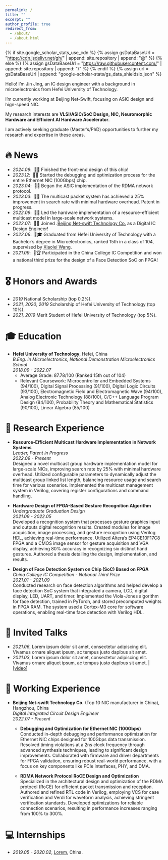 ```yaml
---
permalink: /
title: ""
excerpt: ""
author_profile: true
redirect_from: 
  - /about/
  - /about.html
---
```


{% if site.google_scholar_stats_use_cdn %}
{% assign gsDataBaseUrl = "https://cdn.jsdelivr.net/gh/" | append: site.repository | append: "@" %}
{% else %}
{% assign gsDataBaseUrl = "https://raw.githubusercontent.com/" | append: site.repository | append: "/" %}
{% endif %}
{% assign url = gsDataBaseUrl | append: "google-scholar-stats/gs_data_shieldsio.json" %}

<span class='anchor' id='about-me'></span>

Hello! I’m Jin Jing, an IC design engineer with a background in microelectronics from Hefei University of Technology.

I’m currently working at Beijing Net-Swift, focusing on ASIC design and hign-speed NIC.

My research interests are **VLSI/ASIC/SoC Design, NIC, Neuromorphic Hardware and Efficient AI Hardware Accelerator**.

I am actively seeking graduate (Master’s/PhD) opportunities to further my research and expertise in these areas.

# 🔥 News
- *2024.09*: &nbsp;🎉📝 Finished the front-end design of this chip!
- *2023.12*: &nbsp;🎉📝 Started the debugging and optimization process for the entire Ethernet NIC (100Gbps) chip.
- *2023.04*: &nbsp;🎉📝 Began the ASIC implementation of the RDMA network protocol.
- *2023.03*: &nbsp;🎉📝 The multicast packet system has achieved a 25% improvement in search rate with minimal hardware overhead. Patent in progress.
- *2022.09*: &nbsp;🎉📝 Led the hardware implementation of a resource-efficient multicast model in large-scale network systems.
- *2022.07*: &nbsp;🎉💼 Joined .[Beijing Net-swift Technology Co.](https://www.net-swift.com/) as a Digital IC Design Engineer!
- *2022.06*: &nbsp;🎉🎓 Graduated from Hefei University of Technology with a Bachelor’s degree in Microelectronics, ranked 15th in a class of 104, supervised by [Xiaolei Wang](https://wdzxy.hfut.edu.cn/2020/1105/c11547a247642/page.htm).
- *2021.09*: &nbsp;🎉🏆 Participated in the China College IC Competition and won a national third prize for the design of a Face Detection SoC on FPGA!

# 🎖 Honors and Awards
- *2019* National Scholarship (top 0.2%). 
- *2021, 2020, 2019* Scholarship of Hefei University of Technology (top 10%).
- *2021, 2019* Merit Student of Hefei University of Technology (top 5%).

# 🎓 Education

- **Hefei University of Technology**, Hefei, China  
  *B.Eng. in Microelectronics, National Demonstration Microelectronics School*  
  *2018.09 - 2022.07*  
  - Average Grade: 87.78/100 (Ranked 15th out of 104)
  - Relevant Coursework: Microcontroller and Embedded Systems (94/100), Digital Signal Processing (91/100), Digital Logic Circuits (93/100), Electromagnetic Field and Electromagnetic Wave (94/100), Analog Electronic Technology (88/100), C/C++ Language Program Design (84/100), Probability Theory and Mathematical Statistics (90/100), Linear Algebra (85/100)


# 🧪 Research Experience

- **Resource-Efficient Multicast Hardware Implementation in Network Systems**  
  *Leader, Patent in Progress*  
  *2022.09 - Present*  
  Designed a novel multicast group hardware implementation model for large-scale NICs, improving search rate by 25% with minimal hardware overhead. Utilized configurable parameters to dynamically adjust the multicast group linked list length, balancing resource usage and search time for various scenarios. Implemented the multicast management system in Verilog, covering register configurations and command handling.

- **Hardware Design of FPGA-Based Gesture Recognition Algorithm**  
  *Undergraduate Graduation Design*  
  *2021.09 - 2022.05*  
  Developed a recognition system that processes gesture graphics input and outputs digital recognition results. Created modules for image acquisition, image processing, and gesture recognition using Verilog HDL, achieving real-time performance. Utilized Altera’s EP4CE10F17C8 FPGA and a CMOS image sensor for gesture acquisition and VGA display, achieving 80% accuracy in recognizing six distinct hand gestures. Authored a thesis detailing the design, implementation, and results.

- **Design of Face Detection System on Chip (SoC) Based on FPGA**  
  *China College IC Competition - National Third Prize*  
  *2021.01 - 2021.09*  
  Conducted research on face detection algorithms and helped develop a face detection SoC system that integrated a camera, LCD, digital display, LED, UART, and timer. Implemented the Viola-Jones algorithm for face detection, trained in PyTorch, and stored precomputed weights in FPGA RAM. The system used a Cortex-M3 core for software operations, enabling real-time face detection with Verilog HDL.

# 💬 Invited Talks
- *2021.06*, Lorem ipsum dolor sit amet, consectetur adipiscing elit. Vivamus ornare aliquet ipsum, ac tempus justo dapibus sit amet. 
- *2021.03*, Lorem ipsum dolor sit amet, consectetur adipiscing elit. Vivamus ornare aliquet ipsum, ac tempus justo dapibus sit amet.  \| [\[video\]](https://github.com/)

# 💼 Working Experience

- **Beijing Net-swift Technology Co.** (Top 10 NIC manufacturer in China), Hangzhou, China  
  *Digital Integrated Circuit Design Engineer*  
  *2022.07 - Present*

  - **Debugging and Optimization for Ethernet NIC (100Gbps)**  
    Conducted in-depth debugging and performance optimization for Ethernet NIC chips designed for 100Gbps data transmission. Resolved timing violations at a 2ns clock frequency through advanced synthesis techniques, leading to significant design improvements. Collaborated with firmware and driver departments for FPGA validation, ensuring robust real-world performance, with a focus on key components like PCIe interfaces, PHY, and DMA.

  - **RDMA Network Protocol RoCE Design and Optimization**  
    Specialized in the architectural design and optimization of the RDMA protocol (RoCE) for efficient packet transmission and reception. Authored and refined RTL code in Verilog, employing VCS for case verification and Verdi for waveform analysis, achieving stringent verification standards. Developed optimizations for reliable connection scenarios, resulting in performance increases ranging from 100% to 300%.

# 💻 Internships
- *2019.05 - 2020.02*, [Lorem](https://github.com/), China.

